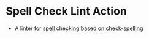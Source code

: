 # Spell Check Lint Action

* A linter for spell checking based on [check-spelling](https://github.com/check-spelling/check-spelling)
